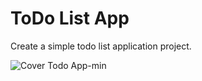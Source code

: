 # ToDo List App
Create a simple todo list application project.

![Cover Todo App-min](https://github.com/RaffyJO/ToDo-List-App/assets/116251880/13e94eae-2874-4ce9-a35f-c01ebc805d7f)
